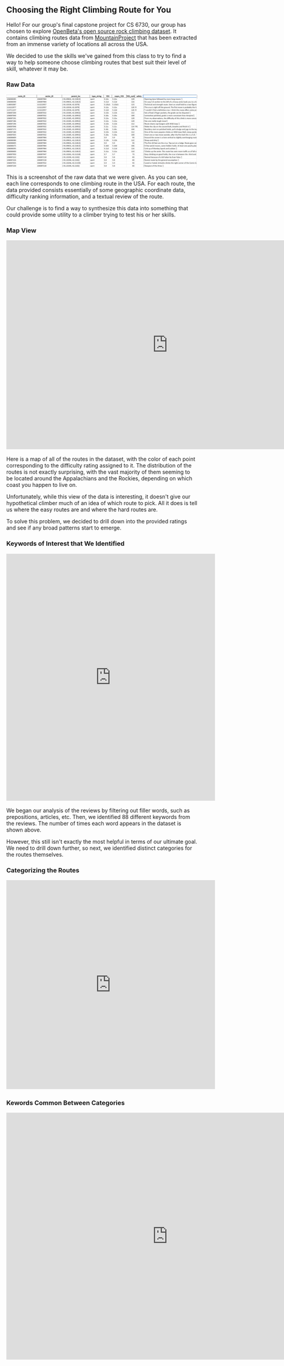 ## Choosing the Right Climbing Route for You

Hello! For our group's final capstone project for CS 6730, our group has chosen to explore [OpenBeta's open source rock climbing dataset](https://github.com/OpenBeta/climbing-data). It contains climbing routes data from [MountainProject](https://www.mountainproject.com/) that has been extracted from an immense variety of locations all across the USA.

We decided to use the skills we've gained from this class to try to find a way to help someone choose climbing routes that best suit their level of skill, whatever it may be.


### Raw Data
![](raw_data.jpg)

This is a screenshot of the raw data that we were given. As you can see, each line corresponds to one climbing route in the USA. For each route, the data provided consists essentially of some geographic coordinate data, difficulty ranking information, and a textual review of the route.

Our challenge is to find a way to synthesize this data into something that could provide some utility to a climber trying to test his or her skills.

### Map View

<iframe seamless frameborder="0" src="https://public.tableau.com/views/map_routes/Dashboard1?:language=en-US&embed=yes&:display_count=yes&:showVizHome=no" width = '850' height = '550' scrolling='yes' ></iframe>    

Here is a map of all of the routes in the dataset, with the color of each point corresponding to the difficulty rating assigned to it. The distribution of the routes is not exactly surprising, with the vast majority of them seeming to be located around the Appalachians and the Rockies, depending on which coast you happen to live on.

Unfortunately, while this view of the data is interesting, it doesn't give our hypothetical climber much of an idea of which route to pick. All it does is tell us where the easy routes are and where the hard routes are.

To solve this problem, we decided to drill down into the provided ratings and see if any broad patterns start to emerge.

### Keywords of Interest that We Identified

<iframe seamless frameborder="0" src="https://public.tableau.com/views/keywords_frequency/Dashboard1?:language=en-US&embed=yes&:display_count=yes&:showVizHome=no" width = '550' height = '650' scrolling='yes' ></iframe> 

We began our analysis of the reviews by filtering out filler words, such as prepositions, articles, etc. Then, we identified 88 different keywords from the reviews. The number of times each word appears in the dataset is shown above.

However, this still isn't exactly the most helpful in terms of our ultimate goal. We need to drill down further, so next, we identified distinct categories for the routes themselves.

### Categorizing the Routes

<iframe seamless frameborder="0" src="https://public.tableau.com/views/climbinganalysis2/Dashboard1?:language=en-US&embed=yes&:display_count=yes&:showVizHome=no" width = '550' height = '550' scrolling='yes' ></iframe> 




### Kewords Common Between Categories


<iframe seamless frameborder="0" src="https://public.tableau.com/views/climbinganalysis2/Dashboard2?:language=en-US&embed=yes&:display_count=yes&:showVizHome=no" width = '850' height = '650' scrolling='yes' ></iframe>    